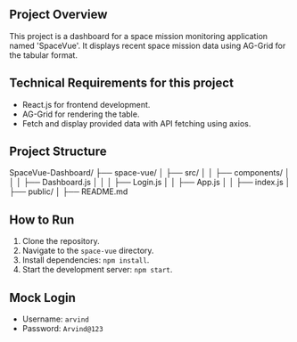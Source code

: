 ## Project Overview

This project is a dashboard for a space mission monitoring application named 'SpaceVue'. It displays recent space mission data using AG-Grid for the tabular format.

## Technical Requirements for this project

- React.js for frontend development.
- AG-Grid for rendering the table.
- Fetch and display provided data with API fetching using axios.

## Project Structure

SpaceVue-Dashboard/
├── space-vue/
│ ├── src/
│ │ ├── components/
│ │ │ ├── Dashboard.js
│ │ │ ├── Login.js
│ │ ├── App.js
│ │ ├── index.js
│ ├── public/
│ ├── README.md

## How to Run

1. Clone the repository.
2. Navigate to the `space-vue` directory.
3. Install dependencies: `npm install`.
4. Start the development server: `npm start`.

## Mock Login

- Username: `arvind`
- Password: `Arvind@123`
